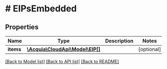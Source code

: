 # # EIPsEmbedded

## Properties

Name | Type | Description | Notes
------------ | ------------- | ------------- | -------------
**items** | [**\Acquia\CloudApi\Model\EIP[]**](EIP.md) |  | [optional]

[[Back to Model list]](../../README.md#models) [[Back to API list]](../../README.md#endpoints) [[Back to README]](../../README.md)
